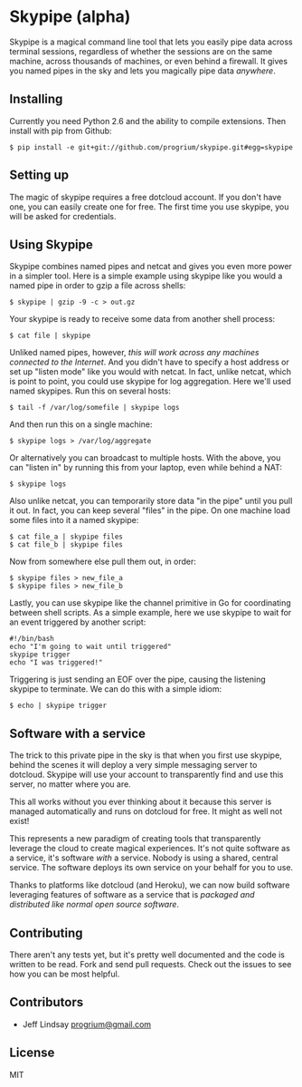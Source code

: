 Skypipe (alpha)
===============

Skypipe is a magical command line tool that lets you easily pipe data across terminal sessions, regardless of whether the sessions are on the same machine, across thousands of machines, or even behind a firewall. It gives you named pipes in the sky and lets you magically pipe data *anywhere*.

Installing
----------

Currently you need Python 2.6 and the ability to compile extensions.
Then install with pip from Github:

	$ pip install -e git+git://github.com/progrium/skypipe.git#egg=skypipe

Setting up
----------

The magic of skypipe requires a free dotcloud account. If you don't have
one, you can easily create one for free. The first time you use skypipe,
you will be asked for credentials. 

Using Skypipe
-------------

Skypipe combines named pipes and netcat and gives you even more power in a simpler tool. Here is a simple example using skypipe like you would a named pipe in order to gzip a file across shells:

	$ skypipe | gzip -9 -c > out.gz

Your skypipe is ready to receive some data from another shell process:

	$ cat file | skypipe

Unliked named pipes, however, *this will work across any machines connected to the Internet*. And you didn't have to specify a host address or set up "listen mode" like you would with netcat. In fact, unlike netcat, which is point to point, you could use skypipe for log aggregation. Here we'll used named skypipes. Run this on several hosts:

	$ tail -f /var/log/somefile | skypipe logs

And then run this on a single machine:
	
	$ skypipe logs > /var/log/aggregate

Or alternatively you can broadcast to multiple hosts. With the above, you can "listen in" by running this from your laptop, even while behind a NAT:

	$ skypipe logs

Also unlike netcat, you can temporarily store data "in the pipe" until you pull it out. In fact, you can keep several "files" in the pipe. On one machine load some files into it a named skypipe:

	$ cat file_a | skypipe files
	$ cat file_b | skypipe files

Now from somewhere else pull them out, in order:

	$ skypipe files > new_file_a
	$ skypipe files > new_file_b

Lastly, you can use skypipe like the channel primitive in Go for coordinating between shell scripts. As a simple example, here we use skypipe to wait for an event triggered by another script:

	#!/bin/bash
	echo "I'm going to wait until triggered"
	skypipe trigger
	echo "I was triggered!"

Triggering is just sending an EOF over the pipe, causing the listening skypipe to terminate. We can do this with a simple idiom:

	$ echo | skypipe trigger

Software with a service
-----------------------

The trick to this private pipe in the sky is that when you first use skypipe, behind the scenes it will deploy a very simple messaging server to dotcloud. Skypipe will use your account to transparently find and use this server, no matter where you are. 

This all works without you ever thinking about it because this server is managed automatically and runs on dotcloud for free. It might as well not exist!

This represents a new paradigm of creating tools that transparently leverage the cloud to create magical experiences. It's not quite software as a service, it's software *with* a service. Nobody is using a shared, central service. The software deploys its own service on your behalf for you to use. 

Thanks to platforms like dotcloud (and Heroku), we can now build software leveraging features of software as a service that is *packaged and distributed like normal open source software*.
 
Contributing
------------

There aren't any tests yet, but it's pretty well documented and the code
is written to be read. Fork and send pull requests. Check out the issues
to see how you can be most helpful.

Contributors
------------

* Jeff Lindsay <progrium@gmail.com>

License
-------

MIT
